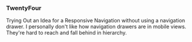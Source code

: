 ### TwentyFour

Trying Out an Idea for a Responsive Navigation without using a navigation drawer. I personally don't like how navigation drawers are in mobile views. They're hard to reach and fall behind in hierarchy. 
